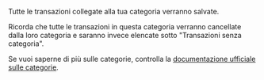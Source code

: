 Tutte le transazioni collegate alla tua categoria verranno salvate.

Ricorda che tutte le transazioni in questa categoria verranno cancellate dalla loro categoria e saranno invece elencate sotto "Transazioni senza categoria".

Se vuoi saperne di più sulle categorie, controlla la [documentazione ufficiale sulle categorie](https://firefly-iii.readthedocs.io/en/latest/concepts/categories.html).